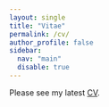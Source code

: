 ```yaml
---
layout: single
title: "Vitae"
permalink: /cv/
author_profile: false
sidebar:
  nav: "main"
  disable: true
---
```


Please see my latest [CV](../files/cv_zhou.pdf).
